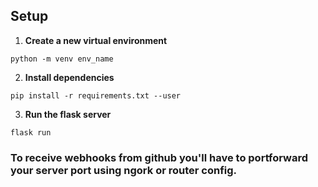 
## Setup

1. **Create a new virtual environment**

```
python -m venv env_name
```

2. **Install dependencies**

```
pip install -r requirements.txt --user
```

3. **Run the flask server**

```
flask run
```

### To receive webhooks from github you'll have to portforward your server port using ngork or router config.
